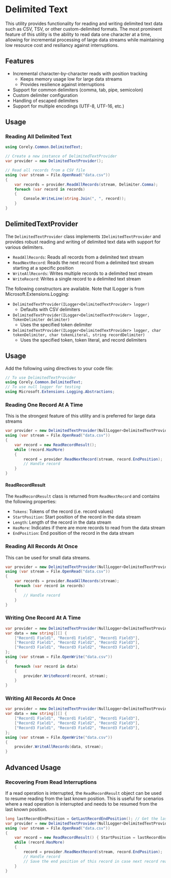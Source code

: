 # Delimited Text

This utility provides functionality for reading and writing delimited text data such as CSV, TSV, or other custom-delimited formats. The most prominent feature of this utility is the ability to read data one character at a time, allowing for incremental processing of large data streams while maintaining low resource cost and resiliancy against interruptions.

## Features

- Incremental character-by-character reads with position tracking
  - Keeps memory usage low for large data streams
  - Provides resilience against interruptions
- Support for common delimiters (comma, tab, pipe, semicolon)
- Custom delimiter configuration
- Handling of escaped delimiters
- Support for multiple encodings (UTF-8, UTF-16, etc.)

## Usage

### Reading All Delimited Text
```csharp
using Corely.Common.DelimitedText;

// Create a new instance of DelimitedTextProvider
var provider = new DelimitedTextProvider();

// Read all records from a CSV file
using (var stream = File.OpenRead("data.csv"))
{
	var records = provider.ReadAllRecords(stream, Delimiter.Comma);
	foreach (var record in records)
	{
		Console.WriteLine(string.Join(", ", record));
	}
}
```

## DelimitedTextProvider

The `DelimitedTextProvider` class implements `IDelimitedTextProvider` and provides robust reading and writing of delimited text data with support for various delimiters.
- `ReadAllRecords`: Reads all records from a delimited text stream
- `ReadNextRecord`: Reads the next record from a delimited text stream starting at a specific position
- `WriteAllRecords`: Writes multiple records to a delimited text stream
- `WriteRecord`: Writes a single record to a delimited text stream

The following constructors are available. Note that ILogger is from Microsoft.Extensions.Logging:
- `DelimitedTextProvider(ILogger<DelimitedTextProvider> logger)`
  - Defaults with CSV delimiters
- `DelimitedTextProvider(ILogger<DelimitedTextProvider> logger, TokenDelimiter delimiter)`
  - Uses the specified token delimiter
- `DelimitedTextProvider(ILogger<DelimitedTextProvider> logger, char tokenDelimiter, char tokenLiteral, string recordDelimiter)`
  - Uses the specified token, token literal, and record delimiters

## Usage

Add the following using directives to your code file:
```csharp
// To use DelimitedTextProvider
using Corely.Common.DelimitedText;
// To use null logger for testing
using Microsoft.Extensions.Logging.Abstractions;
```

### Reading One Record At A Time
This is the strongest feature of this utility and is preferred for large data streams
```csharp
var provider = new DelimitedTextProvider(NullLogger<DelimitedTextProvider>.Instance);
using (var stream = File.OpenRead("data.csv"))
{
    var record = new ReadRecordResult();
    while (record.HasMore)
    {
        record = provider.ReadNextRecord(stream, record.EndPosition);
        // Handle record
    }
}
```

#### ReadRecordResult

The `ReadRecordResult` class is returned from `ReadNextRecord` and contains the following properties:
- `Tokens`: Tokens of the record (i.e. record values)
- `StartPosition`: Start position of the record in the data stream
- `Length`: Length of the record in the data stream
- `HasMore`: Indicates if there are more records to read from the data stream
- `EndPosition`: End position of the record in the data stream

### Reading All Records At Once
This can be used for small data streams.
```csharp
var provider = new DelimitedTextProvider(NullLogger<DelimitedTextProvider>.Instance);
using (var stream = File.OpenRead("data.csv"))
{
    var records = provider.ReadAllRecords(stream);
    foreach (var record in records)
    {
        // Handle record
    }
}
```

### Writing One Record At A Time
```csharp
var provider = new DelimitedTextProvider(NullLogger<DelimitedTextProvider>.Instance);
var data = new string[][] {
    ["Record1 Field1", "Record1 Field2", "Record1 Field3"],
    ["Record2 Field1", "Record2 Field2", "Record2 Field3"],
    ["Record3 Field1", "Record3 Field2", "Record3 Field3"],
};
using (var stream = File.OpenWrite("data.csv"))
{
    foreach (var record in data)
    {
        provider.WriteRecord(record, stream);
    }
}
```

### Writing All Records At Once
```csharp
var provider = new DelimitedTextProvider(NullLogger<DelimitedTextProvider>.Instance);
var data = new string[][] {
    ["Record1 Field1", "Record1 Field2", "Record1 Field3"],
    ["Record2 Field1", "Record2 Field2", "Record2 Field3"],
    ["Record3 Field1", "Record3 Field2", "Record3 Field3"],
};
using (var stream = File.OpenWrite("data.csv"))
{
    provider.WriteAllRecords(data, stream);
}
```

## Advanced Usage

### Recovering From Read Interruptions

If a read operation is interrupted, the `ReadRecordResult` object can be used to resume reading from the last known position. This is useful for scenarios where a read operation is interrupted and needs to be resumed from the last known position.
```csharp
long lastRecordEndPosition = GetLastRecordEndPosition(); // Get the last successful record end position
var provider = new DelimitedTextProvider(NullLogger<DelimitedTextProvider>.Instance);
using (var stream = File.OpenRead("data.csv"))
{
    var record = new ReadRecordResult() { StartPosition = lastRecordEndPosition };
    while (record.HasMore)
    {
        record = provider.ReadNextRecord(stream, record.EndPosition);
        // Handle record
        // Save the end position of this record in case next record read is interrupted
    }
}
```
